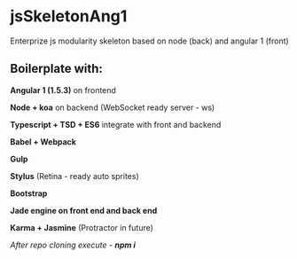 # jsSkeletonAng1
Enterprize js modularity skeleton based on node (back) and angular 1 (front)

<h2> Boilerplate with: </h2>

<b>Angular 1  (1.5.3)</b>  on frontend

<b>Node + koa</b>   on backend   (WebSocket ready  server    - ws)

<b>Typescript + TSD + ES6</b> integrate with front and backend

<b>Babel + Webpack</b>

<b>Gulp</b>

<b>Stylus</b> (Retina - ready  auto sprites)

<b>Bootstrap</b>

<b>Jade engine on front end and back end</b>

<b>Karma + Jasmine</b> (Protractor in future)




<i>After repo cloning execute -  <b>npm i</b> </i>
